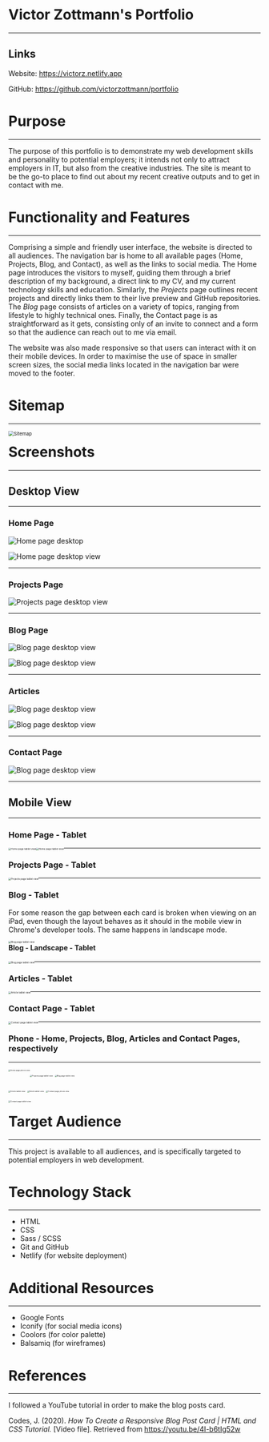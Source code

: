 # Victor Zottmann's Portfolio

---

## Links

Website: https://victorz.netlify.app

GitHub: https://github.com/victorzottmann/portfolio

# Purpose

---

The purpose of this portfolio is to demonstrate my web development skills and personality to potential employers; it intends not only to attract employers in IT, but also from the creative industries. The site is meant to be the go-to place to find out about my recent creative outputs and to get in contact with me.

# Functionality and Features

---

Comprising a simple and friendly user interface, the website is directed to all audiences. The navigation bar is home to all available pages (Home, Projects, Blog, and Contact), as well as the links to social media. The Home page introduces the visitors to myself, guiding them through a brief description of my background, a direct link to my CV, and my current technology skills and education. Similarly, the *Projects* page outlines recent projects and directly links them to their live preview and GitHub repositories. The *Blog* page consists of articles on a variety of topics, ranging from lifestyle to highly technical ones. Finally, the Contact page is as straightforward as it gets, consisting only of an invite to connect and a form so that the audience can reach out to me via email. 

The website was also made responsive so that users can interact with it on their mobile devices. In order to maximise the use of space in smaller screen sizes, the social media links located in the navigation bar were moved to the footer.

# Sitemap

---

<img src="docs/screenshots/sitemap.jpg" alt="Sitemap" style="zoom: 67%; float: left;" />

# Screenshots

---

## Desktop View

---

### Home Page

![Home page desktop](docs/screenshots/home-desktop1.jpg)



![Home page desktop view](docs/screenshots/home-desktop2.jpg)

---

### Projects Page

![Projects page desktop view](docs/screenshots/projects-desktop1.jpg)

---

### Blog Page

![Blog page desktop view](docs/screenshots/blog-desktop1.jpg)

![Blog page desktop view](docs/screenshots/blog-desktop2.jpg)

---

### Articles

![Blog page desktop view](docs/screenshots/article-desktop1.jpg)

![Blog page desktop view](docs/screenshots/article-desktop2.jpg)

---

### Contact Page

![Blog page desktop view](docs/screenshots/contact-desktop.jpg)

---

## Mobile View

---

### Home Page - Tablet

<img src="docs/screenshots/home-tablet1.jpeg" alt="Home page tablet view" style="zoom:33%; float: left" />

<img src="docs/screenshots/home-tablet2.jpeg" alt="Home page tablet view" style="zoom:33%; float: left;" />

---

### Projects Page - Tablet

<img src="docs/screenshots/projects-tablet.jpeg" alt="Projects page tablet view" style="zoom:33%; float: left" />

---

### Blog - Tablet

For some reason the gap between each card is broken when viewing on an iPad, even though the layout behaves as it should in the mobile view in Chrome's developer tools. The same happens in landscape mode.

<img src="docs/screenshots/blog-tablet1.jpeg" alt="Blog page tablet view" style="zoom:33%; float: left" />

#### Blog - Landscape - Tablet

<img src="docs/screenshots/blog-tablet2.jpeg" alt="Blog page tablet view" style="zoom:33%; float: left;" />

---

### Articles - Tablet

<img src="docs/screenshots/article-tablet.jpeg" alt="Article tablet view" style="zoom:33%; float: left;" />

---

### Contact Page - Tablet

<img src="docs/screenshots/contact-tablet.jpeg" alt="Contact page tablet view" style="zoom:33%; float: left;" />

---



### Phone - Home, Projects, Blog, Articles and Contact Pages, respectively

---

<img src="docs/screenshots/home-phone.jpg" alt="Home page phone view" style="zoom: 25%; float: left" /> <img src="docs/screenshots/projects-phone.jpg" alt="Projects page tablet view" style="zoom:25%;" /> <img src="docs/screenshots/blog-phone.jpeg" alt="Blog page tablet view" style="zoom:25%;" /> 

<img src="docs/screenshots/article-phone1.jpeg" alt="Article tablet view" style="zoom:25%;" /> <img src="docs/screenshots/article-phone2.jpeg" alt="Article tablet view" style="zoom:25%;" />  <img src="docs/screenshots/contact-phone1.jpeg" alt="Contact page phone view" style="zoom:25%;" /> 

<img src="docs/screenshots/contact-phone2.jpeg" alt="Contact page tablet view" style="zoom:25%; float: left" />

# Target Audience

---

This project is available to all audiences, and is specifically targeted to potential employers in web development.

# Technology Stack

---

- HTML
- CSS
- Sass / SCSS
- Git and GitHub
- Netlify (for website deployment)

# Additional Resources

---

- Google Fonts
- Iconify (for social media icons)
- Coolors (for color palette)
- Balsamiq (for wireframes)

# References

---

I followed a YouTube tutorial in order to make the blog posts card.

Codes, J. (2020). *How To Create a Responsive Blog Post Card | HTML and CSS Tutorial.* [Video file]. Retrieved from https://youtu.be/4I-b6tIg52w

